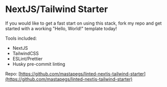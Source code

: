# NextJS/Tailwind Starter

If you would like to get a fast start on using this stack, fork my repo and get started with a working "Hello, World!" template today!

Tools included:

- NextJS
- TailwindCSS
- ESLint/Prettier
- Husky pre-commit linting

Repo: [https://github.com/mastapegs/linted-nextjs-tailwind-starter](https://github.com/mastapegs/linted-nextjs-tailwind-starter)

